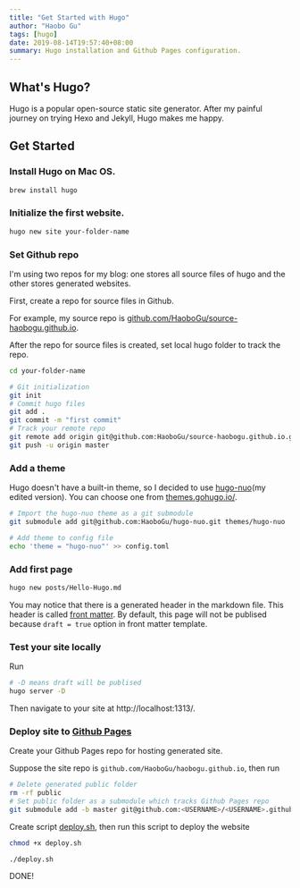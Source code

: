 ```yaml
---
title: "Get Started with Hugo"
author: "Haobo Gu"
tags: [hugo]
date: 2019-08-14T19:57:40+08:00
summary: Hugo installation and Github Pages configuration.
---
```


## What's Hugo?

Hugo is a popular open-source static site generator. After my painful journey on trying Hexo and Jekyll, Hugo makes me happy.

## Get Started

### Install Hugo on Mac OS.

   ```sh
   brew install hugo
   ```

### Initialize the first website.

   ```sh
   hugo new site your-folder-name
   ```

### Set Github repo

   I'm using two repos for my blog: one stores all source files of hugo and the other stores generated websites.

   First, create a repo for source files in Github. 

   For example, my source repo is [github.com/HaoboGu/source-haobogu.github.io](https://github.com/HaoboGu/source-haobogu.github.io).

   After the repo for source files is created, set local hugo folder to track the repo.

   ```sh
   cd your-folder-name
   
   # Git initialization
   git init
   # Commit hugo files
   git add .
   git commit -m "first commit"
   # Track your remote repo
   git remote add origin git@github.com:HaoboGu/source-haobogu.github.io.git
   git push -u origin master
   ```

### Add a theme

   Hugo doesn't have a built-in theme, so I decided to use [hugo-nuo](https://github.com/HaoboGu/hugo-nuo)(my edited version). You can choose one from [themes.gohugo.io/](https://themes.gohugo.io/).

   ```sh
   # Import the hugo-nuo theme as a git submodule
   git submodule add git@github.com:HaoboGu/hugo-nuo.git themes/hugo-nuo
   
   # Add theme to config file
   echo 'theme = "hugo-nuo"' >> config.toml
   ```

### Add first page

   ```sh
   hugo new posts/Hello-Hugo.md
   ```

   You may notice that there is a generated header in the markdown file. This header is called [front matter](https://gohugo.io/content-management/front-matter/). By default, this page will not be publised because `draft = true` option in front matter template.

### Test your site locally

   Run

   ```sh
   # -D means draft will be publised
   hugo server -D
   ```

   Then navigate to your site at http://localhost:1313/.

### Deploy site to [Github Pages](https://help.github.com/articles/what-is-github-pages/)

   Create your Github Pages repo for hosting generated site.

   Suppose the site repo is `github.com/HaoboGu/haobogu.github.io`, then run 

   ```sh
   # Delete generated public folder
   rm -rf public 
   # Set public folder as a submodule which tracks Github Pages repo
   git submodule add -b master git@github.com:<USERNAME>/<USERNAME>.github.io.git public
   ```

   Create script [deploy.sh](https://github.com/HaoboGu/source-haobogu.github.io/blob/master/deploy.sh), then run this script to deploy the website

   ```sh
   chmod +x deploy.sh
   
   ./deploy.sh
   ```

   DONE!

